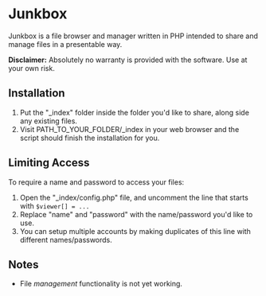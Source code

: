 # Junkbox

Junkbox is a file browser and manager written in PHP intended to share and manage files in a presentable way.

**Disclaimer:** Absolutely no warranty is provided with the software. Use at your own risk.

## Installation

1. Put the "_index" folder inside the folder you'd like to share, along side any existing files.  
2. Visit PATH_TO_YOUR_FOLDER/_index in your web browser and the script should finish the installation for you.

## Limiting Access

To require a name and password to access your files:

1. Open the "_index/config.php" file, and uncomment the line that starts with `$viewer[] = ...`
2.  Replace "name" and "password" with the name/password you'd like to use.
3. You can setup multiple accounts by making duplicates of this line with different names/passwords.

## Notes

- File *management* functionality is not yet working.
